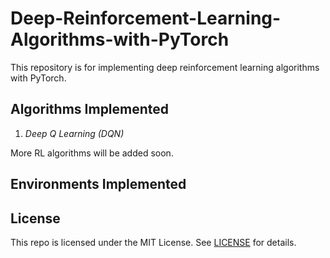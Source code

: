 # Deep-Reinforcement-Learning-Algorithms-with-PyTorch

This repository is for implementing deep reinforcement learning algorithms with PyTorch.

## **Algorithms Implemented**

1. *Deep Q Learning (DQN)*

More RL algorithms will be added soon.

## **Environments Implemented**

## **License**

This repo is licensed under the MIT License.
See [LICENSE](https://github.com/boyin96/Deep-Reinforcement-Learning-Algorithms-with-PyTorch/blob/main/LICENSE) for
details.